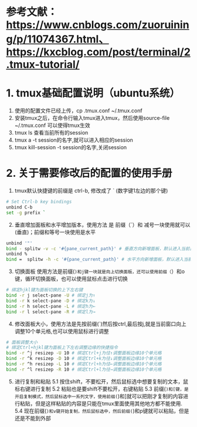 # 参考文献：https://www.cnblogs.com/zuoruining/p/11074367.html、https://kxcblog.com/post/terminal/2.tmux-tutorial/
# 1. tmux基础配置说明（ubuntu系统）
1. 使用的配置文件已经上传，cp .tmux.conf ~/.tmux.conf
2. 安装tmux之后，在命令行输入tmux进入tmux，然后使用source-file ~/.tmux.conf 可以使得tmux生效
3. tmux ls 查看当前所有的session
4. tmux a -t session的名字,就可以进入相应的session
5. tmux kill-session -t session的名字,关闭session
# 2. 关于需要修改后的配置的使用手册
1. tmux默认快捷键的前缀是 ctrl-b, 修改成了 ` (数字键1左边的那个键)
```bash
# Set Ctrl-b key bindings
unbind C-b
set -g prefix `
```
2. 垂直增加面板和水平增加版本，使用方法 是 前缀（`）和 减号一块使用就可以(垂直)；前缀和等号一块使用是水平
```bash
unbind '"'
bind - splitw -v -c '#{pane_current_path}' # 垂直方向新增面板，默认进入当前目录
unbind %
bind =  splitw -h -c '#{pane_current_path}' # 水平方向新增面板，默认进入当前目录
```
3. 切换面板 使用方法是前缀(`)和j键一块就是向上切换面板，还可以使用前缀（`）和o键，循环切换面板，也可以使用鼠标点击进行切换
```bash
# 绑定hjkl键为面板切换的上下左右键
bind -r j select-pane -U # 绑定j为↑
bind -r k select-pane -D # 绑定k为↓
bind -r h select-pane -L # 绑定h为←
bind -r l select-pane -R # 绑定l为→
```
4. 修改面板大小，使用方法是先按前缀(`)然后按ctrl,最后按j,就是当前窗口向上调整10个单元格,也可以使用鼠标进行调整 
```bash
# 面板调整大小
# 绑定Ctrl+hjkl键为面板上下左右调整边缘的快捷指令
bind -r ^j resizep -U 10 # 绑定Ctrl+j为往↑调整面板边缘10个单元格
bind -r ^k resizep -D 10 # 绑定Ctrl+k为往↓调整面板边缘10个单元格
bind -r ^h resizep -L 10 # 绑定Ctrl+h为往←调整面板边缘10个单元格
bind -r ^l resizep -R 10 # 绑定Ctrl+l为往→调整面板边缘10个单元格
```
5. 进行复制和粘贴
5.1 按住shift，不要松开，然后鼠标选中想要复制的文本，鼠标右键进行复制
5.2 粘贴也是要shift不要松开，右键粘贴
5.3 前缀(`)和[键，是开启复制模式，然后鼠标选中一系列文字，使用前缀(`)和]就可以把刚才复制的内容进行粘贴，但是这样粘贴的内容是只能在tmux里面使用其他地方都不能使用.
5.4 现在前缀(`)和v键开始复制，然后鼠标选中，然后前缀(`)和p键就可以粘贴，但是还是不能到外部